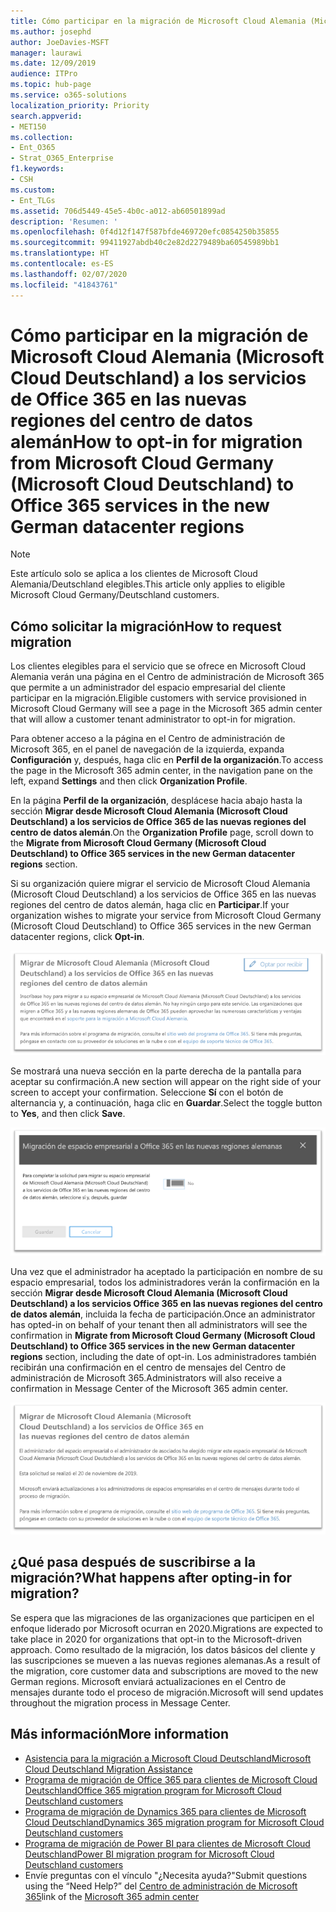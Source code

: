 ```yaml
---
title: Cómo participar en la migración de Microsoft Cloud Alemania (Microsoft Cloud Deutschland) a los servicios de Office 365 en las nuevas regiones del centro de datos alemán
ms.author: josephd
author: JoeDavies-MSFT
manager: laurawi
ms.date: 12/09/2019
audience: ITPro
ms.topic: hub-page
ms.service: o365-solutions
localization_priority: Priority
search.appverid:
- MET150
ms.collection:
- Ent_O365
- Strat_O365_Enterprise
f1.keywords:
- CSH
ms.custom:
- Ent_TLGs
ms.assetid: 706d5449-45e5-4b0c-a012-ab60501899ad
description: 'Resumen: '
ms.openlocfilehash: 0f4d12f147f587bfde469720efc0854250b35855
ms.sourcegitcommit: 99411927abdb40c2e82d2279489ba60545989bb1
ms.translationtype: HT
ms.contentlocale: es-ES
ms.lasthandoff: 02/07/2020
ms.locfileid: "41843761"
---
```

# <a name="how-to-opt-in-for-migration-from-microsoft-cloud-germany-microsoft-cloud-deutschland-to-office-365-services-in-the-new-german-datacenter-regions"></a><span data-ttu-id="6790d-103">Cómo participar en la migración de Microsoft Cloud Alemania (Microsoft Cloud Deutschland) a los servicios de Office 365 en las nuevas regiones del centro de datos alemán</span><span class="sxs-lookup"><span data-stu-id="6790d-103">How to opt-in for migration from Microsoft Cloud Germany (Microsoft Cloud Deutschland) to Office 365 services in the new German datacenter regions</span></span>

>[!Note]
><span data-ttu-id="6790d-104">Este artículo solo se aplica a los clientes de Microsoft Cloud Alemania/Deutschland elegibles.</span><span class="sxs-lookup"><span data-stu-id="6790d-104">This article only applies to eligible Microsoft Cloud Germany/Deutschland customers.</span></span>
>

## <a name="how-to-request-migration"></a><span data-ttu-id="6790d-105">Cómo solicitar la migración</span><span class="sxs-lookup"><span data-stu-id="6790d-105">How to request migration</span></span>

<span data-ttu-id="6790d-106">Los clientes elegibles para el servicio que se ofrece en Microsoft Cloud Alemania verán una página en el Centro de administración de Microsoft 365 que permite a un administrador del espacio empresarial del cliente participar en la migración.</span><span class="sxs-lookup"><span data-stu-id="6790d-106">Eligible customers with service provisioned in Microsoft Cloud Germany will see a page in the Microsoft 365 admin center that will allow a customer tenant administrator to opt-in for migration.</span></span>

<span data-ttu-id="6790d-107">Para obtener acceso a la página en el Centro de administración de Microsoft 365, en el panel de navegación de la izquierda, expanda **Configuración** y, después, haga clic en **Perfil de la organización**.</span><span class="sxs-lookup"><span data-stu-id="6790d-107">To access the page in the Microsoft 365 admin center, in the navigation pane on the left, expand **Settings** and then click **Organization Profile**.</span></span>

<span data-ttu-id="6790d-108">En la página **Perfil de la organización**, desplácese hacia abajo hasta la sección **Migrar desde Microsoft Cloud Alemania (Microsoft Cloud Deutschland) a los servicios de Office 365 de las nuevas regiones del centro de datos alemán**.</span><span class="sxs-lookup"><span data-stu-id="6790d-108">On the **Organization Profile** page, scroll down to the **Migrate from Microsoft Cloud Germany (Microsoft Cloud Deutschland) to Office 365 services in the new German datacenter regions** section.</span></span>

<span data-ttu-id="6790d-109">Si su organización quiere migrar el servicio de Microsoft Cloud Alemania (Microsoft Cloud Deutschland) a los servicios de Office 365 en las nuevas regiones del centro de datos alemán, haga clic en **Participar**.</span><span class="sxs-lookup"><span data-stu-id="6790d-109">If your organization wishes to migrate your service from Microsoft Cloud Germany (Microsoft Cloud Deutschland) to Office 365 services in the new German datacenter regions, click **Opt-in**.</span></span>
 
![Introducción a la participación](./media/ms-cloud-germany-migration-opt-in/tenant-migration.png)

<span data-ttu-id="6790d-111">Se mostrará una nueva sección en la parte derecha de la pantalla para aceptar su confirmación.</span><span class="sxs-lookup"><span data-stu-id="6790d-111">A new section will appear on the right side of your screen to accept your confirmation.</span></span> <span data-ttu-id="6790d-112">Seleccione **Sí** con el botón de alternancia y, a continuación, haga clic en **Guardar**.</span><span class="sxs-lookup"><span data-stu-id="6790d-112">Select the toggle button to **Yes**, and then click **Save**.</span></span>
 
![Aceptación de la participación](./media/ms-cloud-germany-migration-opt-in/tenant-migration-new-regions.png)

<span data-ttu-id="6790d-114">Una vez que el administrador ha aceptado la participación en nombre de su espacio empresarial, todos los administradores verán la confirmación en la sección **Migrar desde Microsoft Cloud Alemania (Microsoft Cloud Deutschland) a los servicios Office 365 en las nuevas regiones del centro de datos alemán**, incluida la fecha de participación.</span><span class="sxs-lookup"><span data-stu-id="6790d-114">Once an administrator has opted-in on behalf of your tenant then all administrators will see the confirmation in **Migrate from Microsoft Cloud Germany (Microsoft Cloud Deutschland) to Office 365 services in the new German datacenter regions** section, including the date of opt-in.</span></span> <span data-ttu-id="6790d-115">Los administradores también recibirán una confirmación en el centro de mensajes del Centro de administración de Microsoft 365.</span><span class="sxs-lookup"><span data-stu-id="6790d-115">Administrators will also receive a confirmation in Message Center of the Microsoft 365 admin center.</span></span> 
 
![Confirmación de participación](./media/ms-cloud-germany-migration-opt-in/tenant-migration2.png)

## <a name="what-happens-after-opting-in-for-migration"></a><span data-ttu-id="6790d-117">¿Qué pasa después de suscribirse a la migración?</span><span class="sxs-lookup"><span data-stu-id="6790d-117">What happens after opting-in for migration?</span></span>

<span data-ttu-id="6790d-118">Se espera que las migraciones de las organizaciones que participen en el enfoque liderado por Microsoft ocurran en 2020.</span><span class="sxs-lookup"><span data-stu-id="6790d-118">Migrations are expected to take place in 2020 for organizations that opt-in to the Microsoft-driven approach.</span></span>  <span data-ttu-id="6790d-119">Como resultado de la migración, los datos básicos del cliente y las suscripciones se mueven a las nuevas regiones alemanas.</span><span class="sxs-lookup"><span data-stu-id="6790d-119">As a result of the migration, core customer data and subscriptions are moved to the new German regions.</span></span>  <span data-ttu-id="6790d-120">Microsoft enviará actualizaciones en el Centro de mensajes durante todo el proceso de migración.</span><span class="sxs-lookup"><span data-stu-id="6790d-120">Microsoft will send updates throughout the migration process in Message Center.</span></span>

## <a name="more-information"></a><span data-ttu-id="6790d-121">Más información</span><span class="sxs-lookup"><span data-stu-id="6790d-121">More information</span></span>

- [<span data-ttu-id="6790d-122">Asistencia para la migración a Microsoft Cloud Deutschland</span><span class="sxs-lookup"><span data-stu-id="6790d-122">Microsoft Cloud Deutschland Migration Assistance</span></span>](https://aka.ms/germanymigrateassist)
- [<span data-ttu-id="6790d-123">Programa de migración de Office 365 para clientes de Microsoft Cloud Deutschland</span><span class="sxs-lookup"><span data-stu-id="6790d-123">Office 365 migration program for Microsoft Cloud Deutschland customers</span></span>](https://aka.ms/office365germanymove)
- [<span data-ttu-id="6790d-124">Programa de migración de Dynamics 365 para clientes de Microsoft Cloud Deutschland</span><span class="sxs-lookup"><span data-stu-id="6790d-124">Dynamics 365 migration program for Microsoft Cloud Deutschland customers</span></span>](https://aka.ms/d365ceoptin)
- [<span data-ttu-id="6790d-125">Programa de migración de Power BI para clientes de Microsoft Cloud Deutschland</span><span class="sxs-lookup"><span data-stu-id="6790d-125">Power BI migration program for Microsoft Cloud Deutschland customers</span></span>](https://aka.ms/pbioptin)
- <span data-ttu-id="6790d-126">Envíe preguntas con el vínculo "¿Necesita ayuda?"</span><span class="sxs-lookup"><span data-stu-id="6790d-126">Submit questions using the “Need Help?”</span></span> <span data-ttu-id="6790d-127">del [Centro de administración de Microsoft 365](https://portal.office.de/)</span><span class="sxs-lookup"><span data-stu-id="6790d-127">link of the [Microsoft 365 admin center](https://portal.office.de/)</span></span>
